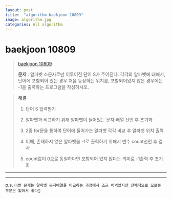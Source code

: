 ```yaml
---
layout: post
title:  "algorithm baekjoon 10809"
image: algorithm.jpg  
categories: All algorithm  
---
```


# baekjoon 10809  

> [baekjoon 10809](https://www.acmicpc.net/problem/10809)  
> 
> **문제** : 알파벳 소문자로만 이루어진 단어 S가 주어진다. 각각의 알파벳에 대해서, 단어에 포함되어 있는 경우 처음 등장하는 위치를, 포함되어있지 않은 경우에는 -1을 출력하는 프로그램을 작성하시오.  

> **해결**  
> 
> 1. 단어 S 입력받기  
> 
> 2. 알파벳과 비교하기 위해 알파벳이 들어있는 문자 배열 선언 후 초기화  
> 
> 3. 2중 for문을 통하여 단어에 들어가는 알파벳 각각 비교 후 알파벳 위치 출력  
> 
> 4. 이때, 존재하지 않은 알파벳을 -1로 출력하기 위해서 변수 count선언 후 검사  
> 
> 5. count값이 0으로 동일하다면 포함되어 있지 않다는 의미로 -1출력 후 초기화  
> 

---  
<script src="https://gist.github.com/nnlog/123c1c80228223b7f32feee09dcc1454.js"></script>
---  

p.s. `이번 문제는 알파벳 문자배열을 비교하는 과정에서 조금 버벅였지만 전체적으로 모르는 부분은 없어서 좋다🤠`  

